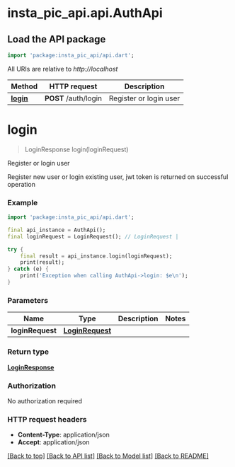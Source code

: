 # insta_pic_api.api.AuthApi

## Load the API package
```dart
import 'package:insta_pic_api/api.dart';
```

All URIs are relative to *http://localhost*

Method | HTTP request | Description
------------- | ------------- | -------------
[**login**](AuthApi.md#login) | **POST** /auth/login | Register or login user


# **login**
> LoginResponse login(loginRequest)

Register or login user

Register new user or login existing user, jwt token is returned on successful operation

### Example 
```dart
import 'package:insta_pic_api/api.dart';

final api_instance = AuthApi();
final loginRequest = LoginRequest(); // LoginRequest | 

try { 
    final result = api_instance.login(loginRequest);
    print(result);
} catch (e) {
    print('Exception when calling AuthApi->login: $e\n');
}
```

### Parameters

Name | Type | Description  | Notes
------------- | ------------- | ------------- | -------------
 **loginRequest** | [**LoginRequest**](LoginRequest.md)|  | 

### Return type

[**LoginResponse**](LoginResponse.md)

### Authorization

No authorization required

### HTTP request headers

 - **Content-Type**: application/json
 - **Accept**: application/json

[[Back to top]](#) [[Back to API list]](../README.md#documentation-for-api-endpoints) [[Back to Model list]](../README.md#documentation-for-models) [[Back to README]](../README.md)

